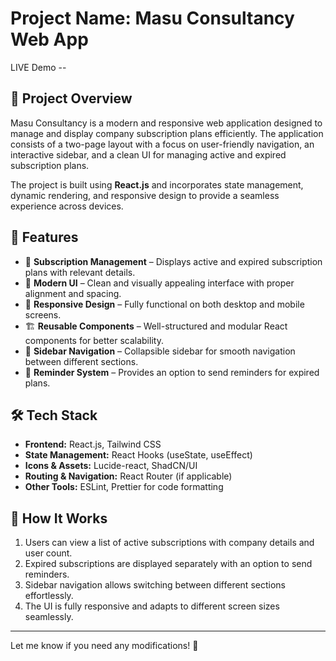 # Project Name: Masu Consultancy Web App

LIVE Demo --    

## 📌 Project Overview
Masu Consultancy is a modern and responsive web application designed to manage and display company subscription plans efficiently. The application consists of a two-page layout with a focus on user-friendly navigation, an interactive sidebar, and a clean UI for managing active and expired subscription plans.

The project is built using **React.js** and incorporates state management, dynamic rendering, and responsive design to provide a seamless experience across devices.

## 🚀 Features
- 📌 **Subscription Management** – Displays active and expired subscription plans with relevant details.
- 🎨 **Modern UI** – Clean and visually appealing interface with proper alignment and spacing.
- 📱 **Responsive Design** – Fully functional on both desktop and mobile screens.
- 🏗 **Reusable Components** – Well-structured and modular React components for better scalability.
- 📂 **Sidebar Navigation** – Collapsible sidebar for smooth navigation between different sections.
- 🔔 **Reminder System** – Provides an option to send reminders for expired plans.

## 🛠 Tech Stack
- **Frontend:** React.js, Tailwind CSS
- **State Management:** React Hooks (useState, useEffect)
- **Icons & Assets:** Lucide-react, ShadCN/UI
- **Routing & Navigation:** React Router (if applicable)
- **Other Tools:** ESLint, Prettier for code formatting


## 📌 How It Works
1. Users can view a list of active subscriptions with company details and user count.
2. Expired subscriptions are displayed separately with an option to send reminders.
3. Sidebar navigation allows switching between different sections effortlessly.
4. The UI is fully responsive and adapts to different screen sizes seamlessly.

---

Let me know if you need any modifications! 🚀


